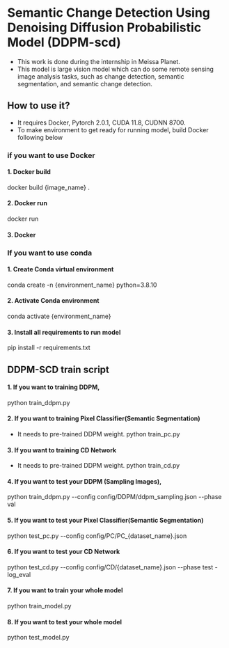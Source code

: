 # Semantic Change Detection Using Denoising Diffusion Probabilistic Model (DDPM-scd)
* This work is done during the internship in Meissa Planet.
* This model is large vision model which can do some remote sensing image analysis tasks, such as change detection, semantic segmentation, and semantic change detection.
  
## How to use it?
* It requires Docker, Pytorch 2.0.1, CUDA 11.8, CUDNN 8700. 
* To make environment to get ready for running model, build Docker following below

### if you want to use Docker 
#### 1. Docker build
  docker build {image_name} . 
#### 2. Docker run 
  docker run 
#### 3. Docker

### If you want to use conda 
#### 1. Create Conda virtual environment
  conda create -n {environment_name} python=3.8.10
#### 2. Activate Conda environment
  conda activate {environment_name}
#### 3. Install all requirements to run model 
  pip install -r requirements.txt

## DDPM-SCD train script 
#### 1. If you want to training DDPM, 
python train_ddpm.py

#### 2. If you want to training Pixel Classifier(Semantic Segmentation)
* It needs to pre-trained DDPM weight.
python train_pc.py 

#### 3. If you want to training CD Network
* It needs to pre-trained DDPM weight.
python train_cd.py

#### 4. If you want to test your DDPM (Sampling Images), 
python train_ddpm.py --config config/DDPM/ddpm_sampling.json --phase val

#### 5. If you want to test your Pixel Classifier(Semantic Segmentation)
python test_pc.py --config config/PC/PC_{dataset_name}.json 

#### 6. If you want to test your CD Network
python test_cd.py --config config/CD/{dataset_name}.json --phase test -log_eval

#### 7. If you want to train your whole model
python train_model.py

#### 8. If you want to test your whole model
python test_model.py  
